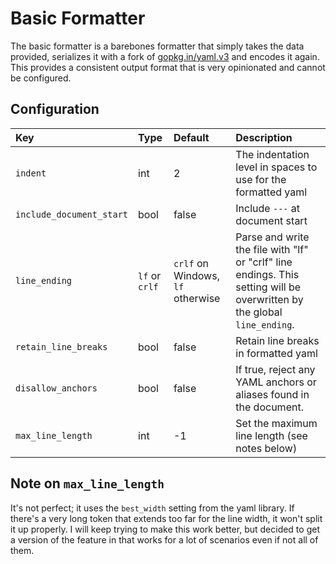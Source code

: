 # Basic Formatter

The basic formatter is a barebones formatter that simply takes the data provided, serializes it with a fork of [gopkg.in/yaml.v3](https://www.github.com/braydonk/yaml) and encodes it again. This provides a consistent output format that is very opinionated and cannot be configured.

## Configuration

| Key                      | Type           | Default | Description |
|:-------------------------|:---------------|:--------|:------------|
| `indent`                 | int            | 2       | The indentation level in spaces to use for the formatted yaml|
| `include_document_start` | bool           | false   | Include `---` at document start |
| `line_ending`            | `lf` or `crlf` | `crlf` on Windows, `lf` otherwise | Parse and write the file with "lf" or "crlf" line endings. This setting will be overwritten by the global `line_ending`. |
| `retain_line_breaks`     | bool           | false   | Retain line breaks in formatted yaml |
| `disallow_anchors`       | bool           | false   | If true, reject any YAML anchors or aliases found in the document. |
| `max_line_length`        | int            | -1      | Set the maximum line length (see notes below) |

## Note on `max_line_length`

It's not perfect; it uses the `best_width` setting from the yaml library. If there's a very long token that extends too far for the line width, it won't split it up properly. I will keep trying to make this work better, but decided to get a version of the feature in that works for a lot of scenarios even if not all of them.